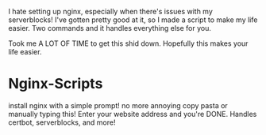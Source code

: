I hate setting up nginx, especially when there's issues with my serverblocks! I've gotten pretty good at it, so I made a script to make my life easier. Two commands and it handles everything else for you.

Took me A LOT OF TIME to get this shid down. Hopefully this makes your life easier.

# Nginx-Scripts
install nginx with a simple prompt! no more annoying copy pasta or manually typing this! Enter your website address and you're DONE. Handles certbot, serverblocks, and more!


